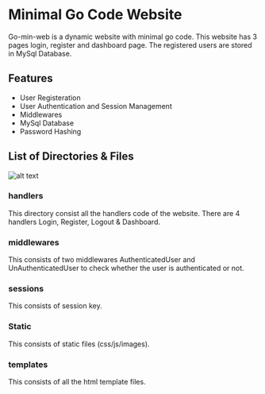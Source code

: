 # Minimal Go Code Website

Go-min-web is a dynamic website with minimal go code. This website has 3 pages login, register and dashboard page. The registered users are stored in MySql Database.

## Features
* User Registeration
* User Authentication and Session Management
* Middlewares
* MySql Database
* Password Hashing


## List of Directories  & Files

![alt text](https://github.com/parikshitg/go-min-web/tree/master/static/images/tree.png?raw=true)

### handlers
This directory consist all the handlers code of the website. There are 4 handlers Login, Register, Logout & Dashboard.

### middlewares
This consists of two middlewares AuthenticatedUser and UnAuthenticatedUser to check whether the user is authenticated or not.

### sessions
This consists of session key.

### Static
This consists of static files (css/js/images).

### templates
This consists of all the html template files. 


